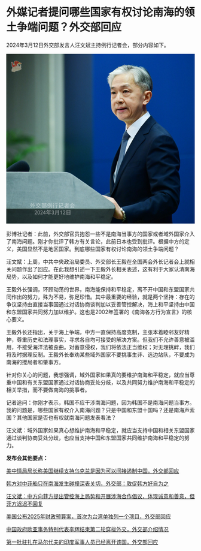 # 外媒记者提问哪些国家有权讨论南海的领土争端问题？外交部回应

2024年3月12日外交部发言人汪文斌主持例行记者会，部分内容如下。

![a302125d08f782bc1789d5ebf45495bc.jpg](https://raw.githubusercontent.com/qqhsx/qqnews_image/main/2024/03/12/外媒记者提问哪些国家有权讨论南海的领土争端问题？外交部回应/a302125d08f782bc1789d5ebf45495bc.jpg)

彭博社记者：此前，外交部官员抱怨一些不是南海当事方的国家或者域外国家介入了南海问题。刚才你批评了韩方有关言论，此前日本也受到批评。根据中方的定义，美国显然不是地区国家。到底哪些国家有权讨论南海的领土争端问题？

汪文斌：上周，中共中央政治局委员、外交部长王毅在全国两会外长记者会上就相关问题作出了回应。在此我想引述一下王毅外长相关表述，这有利于大家认清南海局势，以及如何才能更好地维护南海和平稳定。

王毅外长强调，环顾动荡的世界，南海能保持和平稳定，离不开中国和东盟国家共同作出的努力，殊为不易，弥足珍惜。其中最重要的经验，就是两个坚持：存在的争议坚持由直接当事国通过对话协商谈判加以妥善管控解决，海上和平坚持由中国和东盟国家共同努力加以维护。这也是2002年签署的《南海各方行为宣言》的核心要义。

王毅外长还指出，关于海上争端，中方一直保持高度克制，主张本着睦邻友好精神，尊重历史和法理事实，寻求各自均可接受的解决方案。但我们不允许善意被滥用，不接受海洋法被歪曲。对蓄意侵权，我们将依法正当维权；对无理挑衅，我们将及时据理反制。王毅外长奉劝某些域外国家不要挑事生非、选边站队，不要成为南海的搅局者和肇事方。

针对你关心的问题，我想强调，域外国家如果真的要维护南海和平稳定，就应当尊重中国和有关东盟国家通过对话协商妥处分歧，以及共同努力维护南海和平稳定的相关举措，而不要做南海的挑事者。

记者追问：你刚才表示，韩国不应干涉南海问题，因为韩国不是南海问题当事方。我的问题是，哪些国家有权介入南海问题？只是中国和东盟十国吗？还是南海声索国？其他国家是否也有权就南海问题发表看法？

汪文斌：域外国家如果真心想维护南海和平稳定，就应当支持中国和相关东盟国家通过谈判协商妥处分歧，也应当支持中国和东盟国家共同维护南海和平稳定的努力。

**发布会其他要点：**

[美中情局局长称美国继续支持乌克兰是因为可以间接遏制中国，外交部回应](https://news.qq.com/rain/a/20240312A05HGC00)

[韩方对中菲船只在南海发生碰撞深表关切，外交部：敦促韩方好自为之](https://news.qq.com/rain/a/20240312A05I6E00)

[汪文斌：中方向菲方提出管控海上局势和开展涉海合作倡议，体现诚意和善意，但菲方迟迟不回复](https://news.qq.com/rain/a/20240312A05IBM00)

[美国公布2025年财政预算案，首次为台湾单独列一个项目，外交部回应](https://news.qq.com/rain/a/20240312A05IHO00)

[中国政府欧亚事务特别代表李辉结束第二轮穿梭外交，外交部介绍情况](https://news.qq.com/rain/a/20240312A05ITD00)

[第一批驻扎在马尔代夫的印度军事人员已经离开该国，外交部回应](https://news.qq.com/rain/a/20240312A05J4A00)

